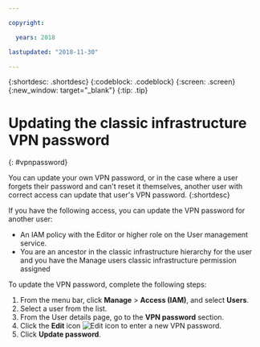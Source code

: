 ```yaml
---

copyright:

  years: 2018

lastupdated: "2018-11-30"

---
```


{:shortdesc: .shortdesc}
{:codeblock: .codeblock}
{:screen: .screen}
{:new_window: target="_blank"}
{:tip: .tip}

# Updating the classic infrastructure VPN password
{: #vpnpassword}

You can update your own VPN password, or in the case where a user forgets their password and can't reset it themselves, another user with correct access can update that user's VPN password.
{:shortdesc}

If you have the following access, you can update the VPN password for another user:

  * An IAM policy with the Editor or higher role on the User management service.
  * You are an ancestor in the classic infrastructure hierarchy for the user and you have the Manage users classic infrastructure permission assigned

To update the VPN password, complete the following steps:

1. From the menu bar, click **Manage** &gt; **Access (IAM)**, and select **Users**.
2. Select a user from the list.
3. From the User details page, go to the **VPN password** section.
4. Click the **Edit** icon ![Edit icon](../icons/icon_write.svg) to enter a new VPN password.
5. Click **Update password**.
